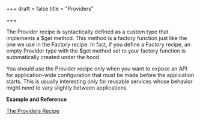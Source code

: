 +++
draft = false
title = "Providers"

+++

The Provider recipe is syntactically defined as a custom type that implements a $get method. This method is a factory function just like the one we use in the Factory recipe. In fact, if you define a Factory recipe, an empty Provider type with the $get method set to your factory function is automatically created under the hood.

You should use the Provider recipe only when you want to expose an API for application-wide configuration that must be made before the application starts. This is usually interesting only for reusable services whose behavior might need to vary slightly between applications.

<b>Example and Reference</b>

[The Providers Recipe](http://www.learn-angular.org/#!/lessons/the-provider-recipe)
